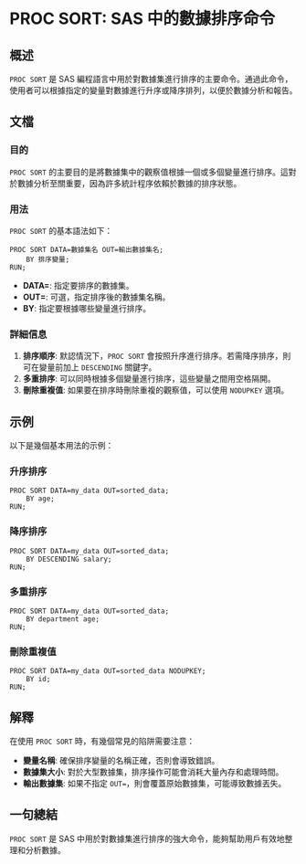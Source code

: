 <!--
Meta Description: # PROC SORT: SAS 中的數據排序命令 ## 概述 `PROC SORT` 是 SAS 編程語言中用於對數據集進行排序的主要命令。通過此命令，使用者可以根據指定的變量對數據進行升序或降序排列，以便於數據分析和報告。 ## 文檔 ### 目的 `PROC SORT` 的主要目的是將數據集中...
Meta Keywords: proc, sort, sas, out, data
-->

# PROC SORT: SAS 中的數據排序命令

## 概述
`PROC SORT` 是 SAS 編程語言中用於對數據集進行排序的主要命令。通過此命令，使用者可以根據指定的變量對數據進行升序或降序排列，以便於數據分析和報告。

## 文檔
### 目的
`PROC SORT` 的主要目的是將數據集中的觀察值根據一個或多個變量進行排序。這對於數據分析至關重要，因為許多統計程序依賴於數據的排序狀態。

### 用法
`PROC SORT` 的基本語法如下：

```sas
PROC SORT DATA=數據集名 OUT=輸出數據集名;
    BY 排序變量;
RUN;
```
- **DATA=**: 指定要排序的數據集。
- **OUT=**: 可選，指定排序後的數據集名稱。
- **BY**: 指定要根據哪些變量進行排序。

### 詳細信息
1. **排序順序**: 默認情況下，`PROC SORT` 會按照升序進行排序。若需降序排序，則可在變量前加上 `DESCENDING` 關鍵字。
2. **多重排序**: 可以同時根據多個變量進行排序，這些變量之間用空格隔開。
3. **刪除重複值**: 如果要在排序時刪除重複的觀察值，可以使用 `NODUPKEY` 選項。

## 示例
以下是幾個基本用法的示例：

### 升序排序
```sas
PROC SORT DATA=my_data OUT=sorted_data;
    BY age;
RUN;
```

### 降序排序
```sas
PROC SORT DATA=my_data OUT=sorted_data;
    BY DESCENDING salary;
RUN;
```

### 多重排序
```sas
PROC SORT DATA=my_data OUT=sorted_data;
    BY department age;
RUN;
```

### 刪除重複值
```sas
PROC SORT DATA=my_data OUT=sorted_data NODUPKEY;
    BY id;
RUN;
```

## 解釋
在使用 `PROC SORT` 時，有幾個常見的陷阱需要注意：
- **變量名稱**: 確保排序變量的名稱正確，否則會導致錯誤。
- **數據集大小**: 對於大型數據集，排序操作可能會消耗大量內存和處理時間。
- **輸出數據集**: 如果不指定 `OUT=`，則會覆蓋原始數據集，可能導致數據丟失。

## 一句總結
`PROC SORT` 是 SAS 中用於對數據集進行排序的強大命令，能夠幫助用戶有效地整理和分析數據。